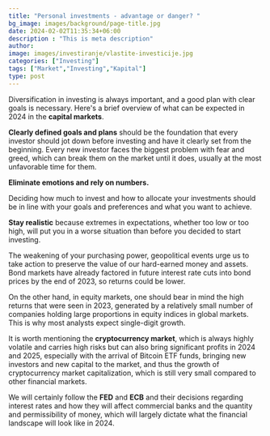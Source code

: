 ```yaml
---
title: "Personal investments - advantage or danger? "
bg_image: images/background/page-title.jpg
date: 2024-02-02T11:35:34+06:00
description : "This is meta description"
author: 
image: images/investiranje/vlastite-investicije.jpg
categories: ["Investing"]
tags: ["Market","Investing","Kapital"]
type: post
---
```

Diversification in investing is always important, and a good plan with clear goals is necessary. Here's a brief overview of what can be expected in 2024 in the **capital markets**.

**Clearly defined goals and plans** should be the foundation that every investor should jot down before investing and have it clearly set from the beginning. Every new investor faces the biggest problem with fear and greed, which can break them on the market until it does, usually at the most unfavorable time for them. 

**Eliminate emotions and rely on numbers.**

Deciding how much to invest and how to allocate your investments should be in line with your goals and preferences and what you want to achieve.

**Stay realistic** because extremes in expectations, whether too low or too high, will put you in a worse situation than before you decided to start investing.

The weakening of your purchasing power, geopolitical events urge us to take action to preserve the value of our hard-earned money and assets. Bond markets have already factored in future interest rate cuts into bond prices by the end of 2023, so returns could be lower.

On the other hand, in equity markets, one should bear in mind the high returns that were seen in 2023, generated by a relatively small number of companies holding large proportions in equity indices in global markets. This is why most analysts expect single-digit growth.

It is worth mentioning the **cryptocurrency market**, which is always highly volatile and carries high risks but can also bring significant profits in 2024 and 2025, especially with the arrival of Bitcoin ETF funds, bringing new investors and new capital to the market, and thus the growth of cryptocurrency market capitalization, which is still very small compared to other financial markets.

We will certainly follow the **FED** and **ECB** and their decisions regarding interest rates and how they will affect commercial banks and the quantity and permissibility of money, which will largely dictate what the financial landscape will look like in 2024.